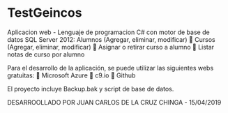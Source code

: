 # TestGeincos
Aplicacion web - Lenguaje de programacion C# con motor de base de datos SQL Server 2012:
Alumnos (Agregar, eliminar, modificar)
 Cursos (Agregar, eliminar, modificar)
 Asignar o retirar curso a alumno
 Listar notas de curso por alumno

Para el desarrollo de la aplicación, se puede utilizar las siguientes webs gratuitas:
 Microsoft Azure
 c9.io
 Github

El proyecto incluye Backup.bak y script de base de datos.

DESARROOLLADO POR JUAN CARLOS DE LA CRUZ CHINGA - 15/04/2019
